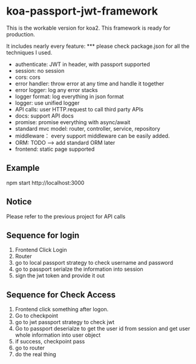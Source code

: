 # koa-passport-jwt-framework

This is the workable version for koa2. This framework is ready for production.

It includes nearly every feature:
*** please check package.json for all the techniques I used.

* authenticate: JWT in header, with passport supported
* session:      no session
* cors: cors
* error handler: throw error at any time and handle it together
* error logger: log any error stacks
* logger format: log everything in json format
* logger: use unified logger
* API calls: user HTTP.request to call third party APIs
* docs: support API docs
* promise: promise everything with async/await
* standard mvc model: router, controller, service, repository
* middleware： every support middleware can be easily added.
* ORM: TODO --> add standard ORM later
* frontend: static page supported

## Example
npm start
http://localhost:3000

## Notice
Please refer to the previous project for API calls


## Sequence for login
1. Frontend Click Login
2. Router
3. go to local passport strategy to check username and password
4. go to passport serialze the information into session
5. sign the jwt token and provide it out


## Sequence for Check Access
1. Frontend click something after logon.
2. Go to checkpoint
3. go to jwt passport strategy to check jwt
4. Go to passport deserialze to get the user id from session and get user whole information into user object
5. if success, checkpoint pass
6. go to router
6. do the real thing
